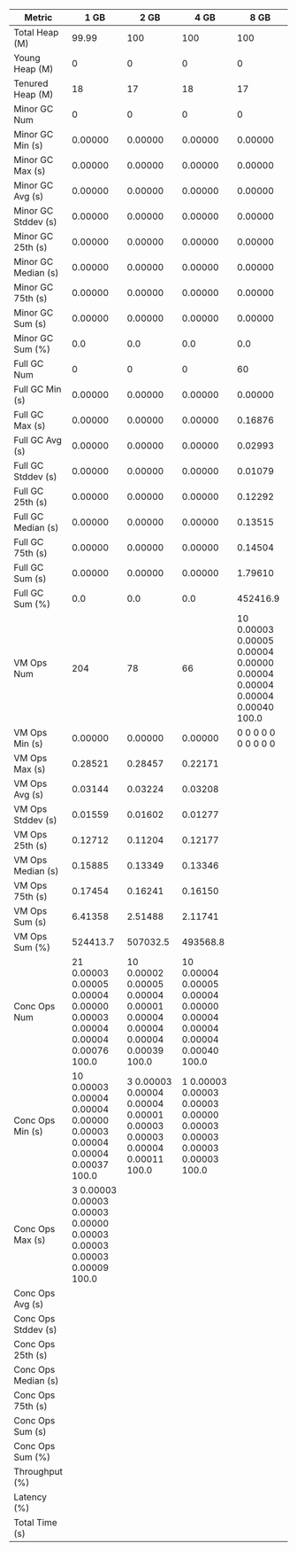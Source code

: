 | Metric | 1 GB | 2 GB | 4 GB | 8 GB |
|------|----|----|----|----|
| Total Heap (M) | 99.99 | 100 | 100 | 100 |
| Young Heap (M) | 0 | 0 | 0 | 0 |
| Tenured Heap (M) | 18 | 17 | 18 | 17 |
| Minor GC Num | 0 | 0 | 0 | 0 |
| Minor GC Min (s) | 0.00000 | 0.00000 | 0.00000 | 0.00000 |
| Minor GC Max (s) | 0.00000 | 0.00000 | 0.00000 | 0.00000 |
| Minor GC Avg (s) | 0.00000 | 0.00000 | 0.00000 | 0.00000 |
| Minor GC Stddev (s) | 0.00000 | 0.00000 | 0.00000 | 0.00000 |
| Minor GC 25th (s) | 0.00000 | 0.00000 | 0.00000 | 0.00000 |
| Minor GC Median (s) | 0.00000 | 0.00000 | 0.00000 | 0.00000 |
| Minor GC 75th (s) | 0.00000 | 0.00000 | 0.00000 | 0.00000 |
| Minor GC Sum (s) | 0.00000 | 0.00000 | 0.00000 | 0.00000 |
| Minor GC Sum (%) | 0.0 | 0.0 | 0.0 | 0.0 |
| Full GC Num | 0 | 0 | 0 | 60 |
| Full GC Min (s) | 0.00000 | 0.00000 | 0.00000 | 0.00000 |
| Full GC Max (s) | 0.00000 | 0.00000 | 0.00000 | 0.16876 |
| Full GC Avg (s) | 0.00000 | 0.00000 | 0.00000 | 0.02993 |
| Full GC Stddev (s) | 0.00000 | 0.00000 | 0.00000 | 0.01079 |
| Full GC 25th (s) | 0.00000 | 0.00000 | 0.00000 | 0.12292 |
| Full GC Median (s) | 0.00000 | 0.00000 | 0.00000 | 0.13515 |
| Full GC 75th (s) | 0.00000 | 0.00000 | 0.00000 | 0.14504 |
| Full GC Sum (s) | 0.00000 | 0.00000 | 0.00000 | 1.79610 |
| Full GC Sum (%) | 0.0 | 0.0 | 0.0 | 452416.9 |
| VM Ops Num | 204 | 78 | 66 | 10	0.00003	0.00005	0.00004	0.00000	0.00004	0.00004	0.00004	0.00040	100.0 |
| VM Ops Min (s) | 0.00000 | 0.00000 | 0.00000 | 0	0	0	0	0	0	0	0	0	0 |
| VM Ops Max (s) | 0.28521 | 0.28457 | 0.22171 |  |
| VM Ops Avg (s) | 0.03144 | 0.03224 | 0.03208 |  |
| VM Ops Stddev (s) | 0.01559 | 0.01602 | 0.01277 |  |
| VM Ops 25th (s) | 0.12712 | 0.11204 | 0.12177 |  |
| VM Ops Median (s) | 0.15885 | 0.13349 | 0.13346 |  |
| VM Ops 75th (s) | 0.17454 | 0.16241 | 0.16150 |  |
| VM Ops Sum (s) | 6.41358 | 2.51488 | 2.11741 |  |
| VM Ops Sum (%) | 524413.7 | 507032.5 | 493568.8 |  |
| Conc Ops Num | 21	0.00003	0.00005	0.00004	0.00000	0.00003	0.00004	0.00004	0.00076	100.0 | 10	0.00002	0.00005	0.00004	0.00001	0.00004	0.00004	0.00004	0.00039	100.0 | 10	0.00004	0.00005	0.00004	0.00000	0.00004	0.00004	0.00004	0.00040	100.0 |  |
| Conc Ops Min (s) | 10	0.00003	0.00004	0.00004	0.00000	0.00003	0.00004	0.00004	0.00037	100.0 | 3	0.00003	0.00004	0.00004	0.00001	0.00003	0.00003	0.00004	0.00011	100.0 | 1	0.00003	0.00003	0.00003	0.00000	0.00003	0.00003	0.00003	0.00003	100.0 |  |
| Conc Ops Max (s) | 3	0.00003	0.00003	0.00003	0.00000	0.00003	0.00003	0.00003	0.00009	100.0 |  |  |  |
| Conc Ops Avg (s) |  |  |  |  |
| Conc Ops Stddev (s) |  |  |  |  |
| Conc Ops 25th (s) |  |  |  |  |
| Conc Ops Median (s) |  |  |  |  |
| Conc Ops 75th (s) |  |  |  |  |
| Conc Ops Sum (s) |  |  |  |  |
| Conc Ops Sum (%) |  |  |  |  |
| Throughput (%) |  |  |  |  |
| Latency (%) |  |  |  |  |
| Total Time (s) |  |  |  |  |
